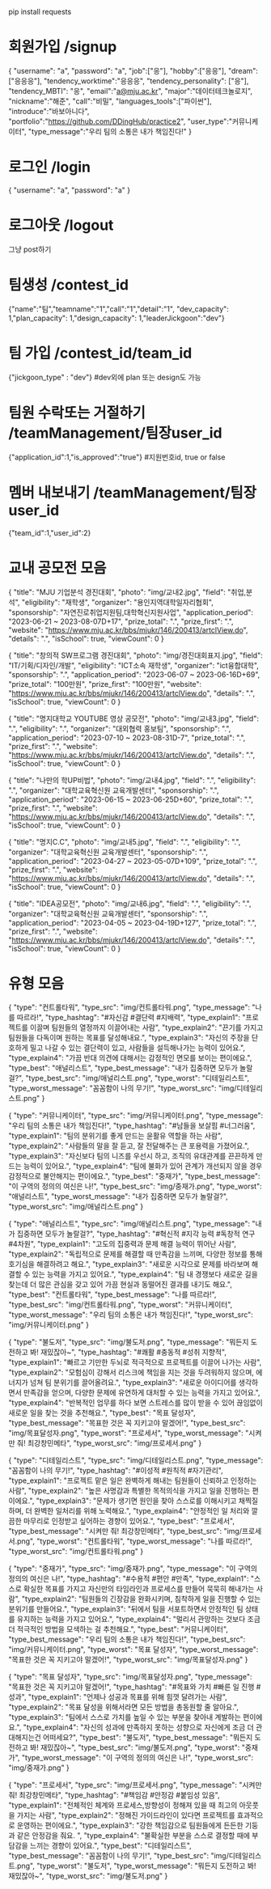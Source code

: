 pip install requests

# 회원가입 /signup

{
"username": "a",
"password": "a",
"job":["응"],
"hobby":["응응"],
"dream":["응응응"],
"tendency_worktime":"응응응",
"tendency_personality": ["응"],
"tendency_MBTI": "응",
"email":"a@mju.ac.kr",
"major":"데이터테크놀로지",
"nickname":"해준",
"call":"비밀",
"languages_tools":["파이썬"],
"introduce":"바보아니다",
"portfolio":"https://github.com/DDingHub/practice2",
"user_type":"커뮤니케이터",
"type_message":"우리 팀의 소통은 내가 책임진다!"
}

# 로그인 /login

{
"username": "a",
"password": "a"
}

# 로그아웃 /logout

그냥 post하기

# 팀생성 /contest_id

{"name":"팀","teamname":"1","call":"1","detail":"1",
"dev_capacity": 1,"plan_capacity": 1,"design_capacity": 1,"leaderJickgoon":"dev"}

# 팀 가입 /contest_id/team_id

{"jickgoon_type" : "dev"} #dev외에 plan 또는 design도 가능

# 팀원 수락또는 거절하기 /teamManagement/팀장user_id

{"application_id":1,"is_approved":"true"} #지원번호id, true or false

# 멤버 내보내기 /teamManagement/팀장user_id

{"team_id":1,"user_id":2}

# 교내 공모전 모음

{
"title": "MJU 기업분석 경진대회",
"photo": "img/교내2.jpg",
"field": "취업,분석",
"eligibility": "재학생",
"organizer": "용인지역대학일자리협회",
"sponsorship": "자연진로취업지원팀,대학혁신지원사업",
"application_period": "2023-06-21 ~ 2023-08-07D+17",
"prize_total": ".",
"prize_first": ".",
"website": "https://www.mju.ac.kr/bbs/mjukr/146/200413/artclView.do",
"details": ".",
"isSchool": true,
"viewCount": 0
}

{
"title": "창의적 SW프로그램 경진대회",
"photo": "img/경진대회표지.jpg",
"field": "IT/기획/디자인/개발",
"eligibility": "ICT소속 재학생",
"organizer": "ict융합대학",
"sponsorship": ".",
"application_period": "2023-06-07 ~ 2023-06-16D+69",
"prize_total": "100만원",
"prize_first": "100만원",
"website": "https://www.mju.ac.kr/bbs/mjukr/146/200413/artclView.do",
"details": ".",
"isSchool": true,
"viewCount": 0
}

{
"title": "명지대학교 YOUTUBE 영상 공모전",
"photo": "img/교내3.jpg",
"field": ".",
"eligibility": ".",
"organizer": "대외협력 홍보팀",
"sponsorship": ".",
"application_period": "2023-07-10 ~ 2023-08-31D-7",
"prize_total": ".",
"prize_first": ".",
"website": "https://www.mju.ac.kr/bbs/mjukr/146/200413/artclView.do",
"details": ".",
"isSchool": true,
"viewCount": 0
}

{
"title": "나만의 학UP비법",
"photo": "img/교내4.jpg",
"field": ".",
"eligibility": ".",
"organizer": "대학교육혁신원 교육개발센터",
"sponsorship": ".",
"application_period": "2023-06-15 ~ 2023-06-25D+60",
"prize_total": ".",
"prize_first": ".",
"website": "https://www.mju.ac.kr/bbs/mjukr/146/200413/artclView.do",
"details": ".",
"isSchool": true,
"viewCount": 0
}

{
"title": "명지C.C",
"photo": "img/교내5.jpg",
"field": ".",
"eligibility": ".",
"organizer": "대학교육혁신원 교육개발센터",
"sponsorship": ".",
"application_period": "2023-04-27 ~ 2023-05-07D+109",
"prize_total": ".",
"prize_first": ".",
"website": "https://www.mju.ac.kr/bbs/mjukr/146/200413/artclView.do",
"details": ".",
"isSchool": true,
"viewCount": 0
}

{
"title": "IDEA공모전",
"photo": "img/교내6.jpg",
"field": ".",
"eligibility": ".",
"organizer": "대학교육혁신원 교육개발센터",
"sponsorship": ".",
"application_period": "2023-04-05 ~ 2023-04-19D+127",
"prize_total": ".",
"prize_first": ".",
"website": "https://www.mju.ac.kr/bbs/mjukr/146/200413/artclView.do",
"details": ".",
"isSchool": true,
"viewCount": 0
}

# 유형 모음

{
"type": "컨트롤타워",
"type_src": "img/컨트롤타워.png",
"type_message": "나를 따르라!",
"type_hashtag": "#자신감 #결단력 #지배력",
"type_explain1": "프로젝트를 이끌며 팀원들의 열정까지 이끌어내는 사람",
"type_explain2": "끈기를 가지고 팀원들을 다독이며 원하는 목표를 달성해내요.",
"type_explain3": "자신의 주장을 단호하게 밀고 나갈 수 있는 결단력이 있고, 사람들을 설득해나가는 능력이 있어요.",
"type_explain4": "가끔 반대 의견에 대해서는 감정적인 면모를 보이는 편이에요.",
"type_best": "애널리스트",
"type_best_message": "내가 집중하면 모두가 놀랄걸?",
"type_best_src": "img/애널리스트.png",
"type_worst": "디테일리스트",
"type_worst_message": "꼼꼼함이 나의 무기!",
"type_worst_src": "img/디테일리스트.png"
}

{
"type": "커뮤니케이터",
"type_src": "img/커뮤니케이터.png",
"type_message": "우리 팀의 소통은 내가 책임진다!",
"type_hashtag": "#남들을 보살핌 #너그러움",
"type_explain1": "팀의 분위기를 좋게 만드는 윤활유 역할을 하는 사람",
"type_explain2": "사람들의 말을 잘 듣고, 잘 전달해주는 큰 포용력을 가졌어요.",
"type_explain3": "자신보다 팀의 니즈를 우선시 하고, 조직의 유대관계를 끈끈하게 만드는 능력이 있어요.",
"type_explain4": "팀에 불화가 있어 관계가 개선되지 않을 경우 감정적으로 불안해지는 편이에요.",
"type_best": "중재가",
"type_best_message": "이 구역의 정의의 여신은 나!",
"type_best_src": "img/중재가.png",
"type_worst": "애널리스트",
"type_worst_message": "내가 집중하면 모두가 놀랄걸?",
"type_worst_src": "img/애널리스트.png"
}

{
"type": "애널리스트",
"type_src": "img/애널리스트.png",
"type_message": "내가 집중하면 모두가 놀랄걸?",
"type_hashtag": "#혁신적 #지각 능력 #독창적 연구 #4차원",
"type_explain1": "고도의 집중력과 문제 해결 능력이 뛰어난 사람",
"type_explain2": "독립적으로 문제를 해결할 때 만족감을 느끼며, 다양한 정보를 통해 호기심을 해결하려고 해요.",
"type_explain3": "새로운 시각으로 문제를 바라보며 해결할 수 있는 능력을 가지고 있어요.",
"type_explain4": "팀 내 경쟁보다 새로운 길을 찾는데 더 많은 관심을 갖고 있어 가끔 현실과 동떨어진 결과를 내기도 해요.",
"type_best": "컨트롤타워",
"type_best_message": "나를 따르라!",
"type_best_src": "img/컨트롤타워.png",
"type_worst": "커뮤니케이터",
"type_worst_message": "우리 팀의 소통은 내가 책임진다!",
"type_worst_src": "img/커뮤니케이터.png"
}

{
"type": "불도저",
"type_src": "img/불도저.png",
"type_message": "뭐든지 도전하고 봐! 재밌잖아~",
"type_hashtag": "#쾌활 #충동적 #성취 지향적",
"type_explain1": "빠르고 기만한 두뇌로 적극적으로 프로젝트를 이끌어 나가는 사람",
"type_explain2": "모험심이 강해서 리스크에 책임을 지는 것을 두려워하지 않으며, 에너지가 넘쳐 팀 분위기를 끌어올려요.",
"type_explain3": "새로운 아이디어를 생각하면서 만족감을 얻으며, 다양한 문제에 유연하게 대처할 수 있는 능력을 가지고 있어요.",
"type_explain4": "반복적인 업무를 하다 보면 스트레스를 많이 받을 수 있어 끊임없이 새로운 일을 찾는 것을 추천해요.",
"type_best": "목표 달성자",
"type_best_message": "목표한 것은 꼭 지키고야 말겠어!",
"type_best_src": "img/목표달성자.png",
"type_worst": "프로세서",
"type_worst_message": "시켜만 줘! 최강창민메타",
"type_worst_src": "img/프로세서.png"
}

{
"type": "디테일리스트",
"type_src": "img/디테일리스트.png",
"type_message": "꼼꼼함이 나의 무기!",
"type_hashtag": "#이성적 #원칙적 #자기관리",
"type_explain1": "프로젝트 맡은 일은 완벽하게 해내는 팀원들이 신뢰하고 인정하는 사람",
"type_explain2": "높은 사명감과 특별한 목적의식을 가지고 일을 진행하는 편이에요.",
"type_explain3": "문제가 생기면 원인을 찾아 스스로를 이해시키고 채찍질하며, 더 완벽한 일처리를 위해 노력해요.",
"type_explain4": "안정적인 일 처리와 깔끔한 마무리로 인정받고 싶어하는 경향이 있어요.",
"type_best": "프로세서",
"type_best_message": "시켜만 줘! 최강창민메타",
"type_best_src": "img/프로세서.png",
"type_worst": "컨트롤타워",
"type_worst_message": "나를 따르라!",
"type_worst_src": "img/컨트롤타워.png"
}

{
"type": "중재가",
"type_src": "img/중재가.png",
"type_message": "이 구역의 정의의 여신은 나!",
"type_hashtag": "#수용적 #편안 #만족",
"type_explain1": "스스로 확실한 목표를 가지고 자신만의 타임라인과 프로세스를 만들어 묵묵히 해내가는 사람",
"type_explain2": "팀원들의 긴장감을 완화시키며, 침착하게 일을 진행할 수 있는 분위기를 만들어요.",
"type_explain3": "뒤에서 팀을 서포트하면서 안정적인 팀 상태를 유지하는 능력을 가지고 있어요.",
"type_explain4": "멀리서 관망하는 것보다 조금 더 적극적인 방법을 모색하는 걸 추천해요.",
"type_best": "커뮤니케이터",
"type_best_message": "우리 팀의 소통은 내가 책임진다!",
"type_best_src": "img/커뮤니케이터.png",
"type_worst": "목표 달성자",
"type_worst_message": "목표한 것은 꼭 지키고야 말겠어!",
"type_worst_src": "img/목표달성자.png"
}

{
"type": "목표 달성자",
"type_src": "img/목표달성자.png",
"type_message": "목표한 것은 꼭 지키고야 말겠어!",
"type_hashtag": "#목표와 가치 #빠른 일 진행 #성과",
"type_explain1": "언제나 성공과 목표를 위해 힘껏 달려가는 사람",
"type_explain2": "목표 달성을 위해서라면 모든 방법을 총동원할 줄 알아요.",
"type_explain3": "팀에서 스스로 가치를 높일 수 있는 부분을 찾아내 계발하는 편이에요.",
"type_explain4": "자신의 성과에 만족하지 못하는 성향으로 자신에게 조금 더 관대해지는건 어떠세요?",
"type_best": "불도저",
"type_best_message": "뭐든지 도전하고 봐! 재밌잖아~",
"type_best_src": "img/불도저.png",
"type_worst": "중재가",
"type_worst_message": "이 구역의 정의의 여신은 나!",
"type_worst_src": "img/중재가.png"
}

{
"type": "프로세서",
"type_src": "img/프로세서.png",
"type_message": "시켜만 줘! 최강창민메타",
"type_hashtag": "#책임감 #안정감 #붙임성 있음",
"type_explain1": "전체적인 체계와 프로세스,방향성이 정해져 있을 때 최고의 아웃풋을 가지는 사람",
"type_explain2": "정해진 가이드라인이 있다면 프로젝트를 효과적으로 운영하는 편이에요.",
"type_explain3": "강한 책임감으로 팀원들에게 든든한 기둥과 같은 안정감을 줘요.
",
"type_explain4": "불확실한 부분을 스스로 결정할 때에 부담감을 느끼는 경향이 있어요.",
"type_best": "디테일리스트",
"type_best_message": "꼼꼼함이 나의 무기!",
"type_best_src": "img/디테일리스트.png",
"type_worst": "불도저",
"type_worst_message": "뭐든지 도전하고 봐! 재밌잖아~",
"type_worst_src": "img/불도저.png"
}
